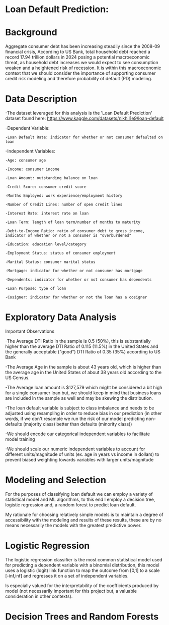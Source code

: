 # Loan Default Prediction:
# Background
Aggregate consumer debt has been increasing steadily since the 2008-09 financial crisis, According to US Bank, total household debt reached a record 17.94 trillion dollars in 2024 posing a potential macroeconomic threat, as household debt increases we would expect to see consumption weaken and a heightened risk of recession. It is within this macroeconomic context that we should consider the importance of supporting consumer credit risk modeling and therefore probability of default (PD) modeling.

# Data Description

-The dataset leveraged for this analysis is the 'Loan Default Prediction' dataset found here: https://www.kaggle.com/datasets/nikhil1e9/loan-default

-Dependent Variable: 

    -Loan Default Rate: indicator for whether or not consumer defaulted on loan

-Independent Variables: 

    -Age: consumer age

    -Income: consumer income

    -Loan Amount: outstanding balance on loan

    -Credit Score: consumer credit score

    -Months Employed: work experience/employment history

    -Number of Credit Lines: number of open credit lines

    -Interest Rate: interest rate on loan

    -Loan Term: length of loan term/number of months to maturity

    -Debt-to-Income Ratio: ratio of consumer debt to gross income, indicator of whether or not a consumer is "overburdened"

    -Education: education level/category

    -Employment Status: status of consumer employment

    -Marital Status: consumer marital status

    -Mortgage: indicator for whether or not consumer has mortgage

    -Dependents: indicator for whether or not consumer has dependents

    -Loan Purpose: type of loan

    -Cosigner: indicator for whether or not the loan has a cosigner

# Exploratory Data Analysis

Important Observations

-The Average DTI Ratio in the sample is 0.5 (50%), this is substantially higher than the average DTI Ratio of 0.115 (11.5%) in the United States and the generally acceptable ("good") DTI Ratio of 0.35 (35%) according to US Bank

-The Average Age in the sample is about 43 years old, which is higher than the average age in the United States of about 38 years old according to the US Census.

-The Average loan amount is $127,579 which might be considered a bit high for a single consumer loan but, we should keep in mind that business loans are included in the sample as well and may be skewing the distribution.

-The loan default variable is subject to class imbalance and needs to be adjusted using resamplihg in order to reduce bias in our prediction (in other words, if we don't resample we run the risk of our model predicting non-defaults (majority class) better than defaults (minority class))

-We should encode our categorical independent variables to facilitate model training

-We should scale our numeric independent variables to account for different units/magnitude of units (ex. age in years vs income in dollars) to prevent biased weighting towards variables with larger units/magnitude

# Modeling and Selection

For the purposes of classifying loan default we can employ a variety of statistical model and ML algorithms, to this end I employ a decision tree, logistic regression and, a random forest to predict loan default.

My rationale for choosing relatively simple models is to maintain a degree of accessibility with the modeling and results of these results, these are by no means necessarily the models with the greatest predictive power.

# Logistic Regression

The logistic regression classifier is the most common statistical model used for predicting a dependent variable with a binomial distribution, this model uses a logistic (logit) link function to map the outcome from [0,1] to a scale [-inf,inf] and regresses it on a set of independent variables.

Is especially valued for the interpretability of the coefficients produced by model (not necessarily important for this project but, a valuable consideration in other contexts).

# Decision Trees and Random Forests










        
